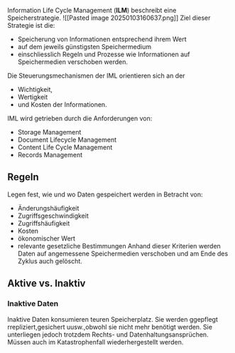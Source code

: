 Information Life Cycle Management (**ILM**) beschreibt eine Speicherstrategie.
![[Pasted image 20250103160637.png]]
Ziel dieser Strategie ist die:
- Speicherung von Informationen entsprechend ihrem Wert
- auf dem jeweils günstigsten Speichermedium
- einschliesslich Regeln und Prozesse wie Informationen auf Speichermedien verschoben werden.

Die Steuerungsmechanismen der IML orientieren sich an der
- Wichtigkeit,
- Wertigkeit
- und Kosten
der Informationen.


IML wird getrieben durch die Anforderungen von:
- Storage Management
- Document Lifecycle Management
- Content Life Cycle Management
- Records Management

## Regeln
Legen fest, wie und wo Daten gespeichert werden in Betracht von:
- Änderungshäufigkeit
- Zugriffsgeschwindigkeit
- Zugriffshäufigkeit
- Kosten
- ökonomischer Wert
- relevante gesetzliche Bestimmungen
Anhand dieser Kriterien werden Daten auf angemessene Speichermedien verschoben und am Ende des Zyklus auch gelöscht.


## Aktive vs. Inaktiv
### Inaktive Daten
Inaktive Daten konsumieren teuren Speicherplatz.
Sie werden ggepflegt rrepliziert,gesichert uusw.,obwohl sie nicht mehr benötigt werden.
Sie unterliegen jedoch trotzdem Rechts- und Datenhaltungsansprüchen.
Müssen auch im Katastrophenfall wiederhergestellt werden.


